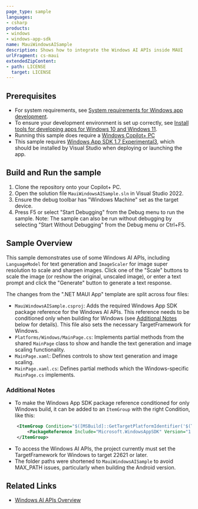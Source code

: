 ```yaml
---
page_type: sample
languages:
- csharp
products:
- windows
- windows-app-sdk
name: MauiWindowsAISample
description: Shows how to integrate the Windows AI APIs inside MAUI
urlFragment: cs-maui
extendedZipContent:
- path: LICENSE
  target: LICENSE
---
```


## Prerequisites
- For system requirements, see [System requirements for Windows app development](https://docs.microsoft.com/windows/apps/windows-app-sdk/system-requirements).
- To ensure your development environment is set up correctly, see [Install tools for developing apps for Windows 10 and Windows 11](https://docs.microsoft.com/windows/apps/windows-app-sdk/set-up-your-development-environment).
- Running this sample does require a [Windows Copilot+ PC](https://learn.microsoft.com/windows/ai/npu-devices/)
- This sample requires [Windows App SDK 1.7 Experimental3](https://learn.microsoft.com/windows/apps/windows-app-sdk/downloads#windows-app-sdk-17-experimental), which should be installed by Visual Studio when deploying or launching the app.

## Build and Run the sample
1. Clone the repository onto your Copilot+ PC.
2. Open the solution file `MauiWindowsAISample.sln` in Visual Studio 2022.
3. Ensure the debug toolbar has "Windows Machine" set as the target device.
4. Press F5 or select "Start Debugging" from the Debug menu to run the sample.
Note: The sample can also be run without debugging by selecting "Start Without Debugging" from the Debug menu or Ctrl+F5. 

## Sample Overview

This sample demonstrates use of some Windows AI APIs, including `LanguageModel` for text
generation and `ImageScaler` for image super resolution to scale and sharpen images. Click one of the
"Scale" buttons to scale the image (or reshow the original, unscaled image), or enter a text prompt and
click the "Generate" button to generate a text response.

The changes from the ".NET MAUI App" template are split across four files:
- `MauiWindowsAISample.csproj`: Adds the required Windows App SDK package reference for the
  Windows AI APIs. This reference needs to be conditioned only when building for Windows
  (see [Additional Notes](#additional-notes) below for details). This file also sets the necessary
  TargetFramework for Windows.
- `Platforms/Windows/MainPage.cs`: Implements partial methods from the shared `MainPage` class to show and
  handle the text generation and image scaling functionality.
- `MainPage.xaml`: Defines controls to show text generation and image scaling.
- `MainPage.xaml.cs`: Defines partial methods which the Windows-specific `MainPage.cs` implements.

### Additional Notes

- To make the Windows App SDK package reference conditioned for only Windows build, it can be added to an
  `ItemGroup` with the right Condition, like this:
```xml
	<ItemGroup Condition="$([MSBuild]::GetTargetPlatformIdentifier('$(TargetFramework)')) == 'windows'">
		<PackageReference Include="Microsoft.WindowsAppSDK" Version="1.8.250515001-experimental2" />
	</ItemGroup>
```
- To access the Windows AI APIs, the project currently must set the TargetFramework for
  Windows to target 22621 or later.
- The folder paths were shortened to `MauiWindowsAISample` to avoid MAX_PATH issues, particularly when
  building the Android version.

## Related Links
- [Windows AI APIs Overview](https://learn.microsoft.com/windows/ai/apis/)
